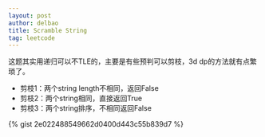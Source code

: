 ```yaml
---
layout: post
author: delbao
title: Scramble String
tag: leetcode
---
```


这题其实用递归可以不TLE的，主要是有些预判可以剪枝，3d dp的方法就有点繁琐了。
 
- 剪枝1：两个string length不相同，返回False
- 剪枝2：两个string相同，直接返回True
- 剪枝3：两个string排序，不相同返回False

{% gist 2e022488549662d0400d443c55b839d7 %}
